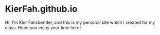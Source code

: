 # KierFah.github.io
Hi! I'm Kier Fahsbender, and this is my personal site which I created for my class. Hope you enjoy your time here!
